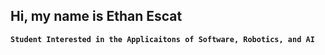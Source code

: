 ## Hi, my name is Ethan Escat

**`Student Interested in the Applicaitons of Software, Robotics, and AI`**
